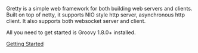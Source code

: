 Gretty is a simple web framework for both building web servers and clients. Built on top of netty, it supports NIO style http server, asynchronous http client. It also supports both websocket server and client.

All you need to get started is Groovy 1.8.0+ installed.

[Getting Started](https://github.com/alextkachman/gretty/wiki)